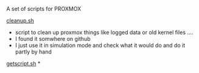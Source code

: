 A set of scripts for PROXMOX


[cleanup.sh](https://github.com/peterwup/myproxmox/blob/main/cleanup.sh)
* script to clean up proxmox things like logged data or old kernel files ....
* I found it somwhere on github
* I just use it in simulation mode and check what it would do and do it partly by hand

[getscript.sh](https://github.com/peterwup/myproxmox/blob/main/getscripts.sh)
*


